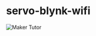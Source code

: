 # servo-blynk-wifi

![Maker Tutor](https://1.bp.blogspot.com/-ZtHwHQDiLfM/W7uCt2P3o8I/AAAAAAABLaI/wVkVmIsDJM4xk4STNnRCXfW4mZAiavNUwCLcBGAs/s320/Screen%2BShot%2B2561-10-08%2Bat%2B23.14.50.png)
